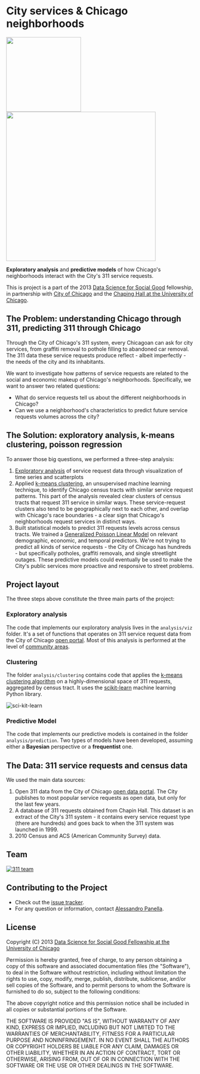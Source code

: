 # City services & Chicago neighborhoods
<a href="http://www.cityofchicago.org"><img src="http://dssg.io/img/partners/city.jpg" width="200"></a>
<a href="http://www.chapinhall.org"><img src="http://dssg.io/img/partners/chapin.jpg" width="400"></a>

**Exploratory analysis** and **predictive models** of how Chicago's neighborhoods interact with the City's 311 service requests.

This is project is a part of the 2013 [Data Science for Social Good](http://www.dssg.io) fellowship, in partnership with [City of Chicago](http://www.cityofchicago.org) and the [Chaping Hall at the University of Chicago](http://www.chapinhall.org).

## The Problem: understanding Chicago through 311, predicting 311 through Chicago
Through the City of Chicago's 311 system, every Chicagoan can ask for city services, from graffiti removal to pothole filling to abandoned car removal. The 311 data these service requests produce reflect - albeit imperfectly - the needs of the city and its inhabitants.

We want to investigate how patterns of service requests are related to the social and economic makeup of Chicago's neighborhoods. Specifically, we want to answer two related questions: 

- What do service requests tell us about the different neighborhoods in Chicago? 
- Can we use a neighborhood's characteristics to predict future service requests volumes across the city?

## The Solution: exploratory analysis, k-means clustering, poisson regression
To answer those big questions, we performed a three-step analysis:

1. [Exploratory analysis](en.wikipedia.org/wiki/Exploratory_data_analysis) of service request data through visualization of time series and scatterplots
2. Applied [k-means clustering](en.wikipedia.org/wiki/K-means_clustering), an unsupervised machine learning technique, to identify Chicago census tracts with similar service request patterns. This part of the analysis revealed clear clusters of census tracts that request 311 service in similar ways. These service-request clusters also tend to be geographically next to each other, and overlap with Chicago's race boundaries - a clear sign that Chicago's neighborhoods request services in distinct ways.
3. Built statistical models to predict 311 requests levels across census tracts. We trained a [Generalized Poisson Linear Model](http://en.wikipedia.org/wiki/Poisson_regression) on relevant demographic, economic, and temporal predictors. We're not trying to predict all kinds of service requests - the City of Chicago has hundreds - but specifically potholes, graffiti removals, and single streetlight outages. These predictive models could eventually be used to make the City's public services more proactive and responsive to street problems.

## Project layout
The three steps above constitute the three main parts of the project:

### Exploratory analysis
The code that implements our exploratory analysis lives in the `analysis/viz` folder. It's a set of functions that operates on 311 service request data from the City of Chicago [open portal](http://data.cityofchicago.org). Most of this analysis is performed at the level of [community areas](en.wikipedia.org/wiki/Community_areas_in_Chicago).

### Clustering
The folder `analysis/clustering` contains code that applies the [k-means clustering algorithm](http://en.wikipedia.org/wiki/K-means_clustering) on a highly-dimensional space of 311 requests, aggregated by census tract. It uses the [scikit-learn](http://scikit-learn.org) machine learning Python library.

![sci-kit-learn](http://scikit-learn.org/stable/_static/scikit-learn-logo-small.png)

### Predictive Model
The code that implements our predictive models is contained in the folder `analysis/prediction`. Two types of models have been developed, assuming either a **Bayesian** perspective or a **frequentist** one.

## The Data: 311 service requests and census data
We used the main data sources:
 
1. Open 311 data from the City of Chicago [open data portal](http://data.cityofchicago.org). The City publishes to most popular service requests as open data, but only for the last few years.
2. A database of 311 requests obtained from Chapin Hall. This dataset is an extract of the City's 311 system - it contains every service request type (there are hundreds) and goes back to when the 311 system was launched in 1999.
3. 2010 Census and ACS (American Community Survey) data.

## Team
[![311 team](http://dssg.io/img/people/teams/311.png)](http://dssg.io/people)

## Contributing to the Project
- Check out the [issue tracker](https://github.com/dssg/dssg-Indices-project/issues?page=1&state=open).
- For any question or information, contact [Alessandro Panella](mailto:apanel2@uic.edu).
 
## License

Copyright (C) 2013 [Data Science for Social Good Fellowship at the University of Chicago](http://dssg.io)

Permission is hereby granted, free of charge, to any person obtaining a copy of this software and associated documentation files (the "Software"), to deal in the Software without restriction, including without limitation the rights to use, copy, modify, merge, publish, distribute, sublicense, and/or sell copies of the Software, and to permit persons to whom the Software is furnished to do so, subject to the following conditions:

The above copyright notice and this permission notice shall be included in all copies or substantial portions of the Software.

THE SOFTWARE IS PROVIDED "AS IS", WITHOUT WARRANTY OF ANY KIND, EXPRESS OR IMPLIED, INCLUDING BUT NOT LIMITED TO THE WARRANTIES OF MERCHANTABILITY, FITNESS FOR A PARTICULAR PURPOSE AND NONINFRINGEMENT. IN NO EVENT SHALL THE AUTHORS OR COPYRIGHT HOLDERS BE LIABLE FOR ANY CLAIM, DAMAGES OR OTHER LIABILITY, WHETHER IN AN ACTION OF CONTRACT, TORT OR OTHERWISE, ARISING FROM, OUT OF OR IN CONNECTION WITH THE SOFTWARE OR THE USE OR OTHER DEALINGS IN THE SOFTWARE.
